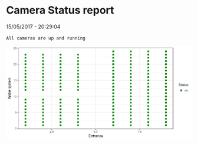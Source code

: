 Camera Status report
================
15/05/2017 - 20:29:04

    All cameras are up and running

![](camreport_files/figure-markdown_github/unnamed-chunk-2-1.png)
